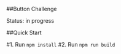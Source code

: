 ##Button Challenge

Status: in progress

##Quick Start

#1. Run `npm install`
#2. Run `npm run build`
